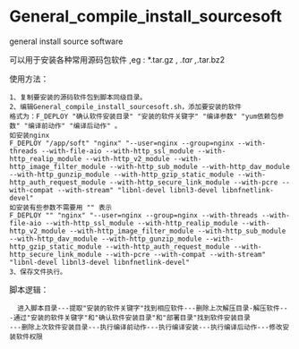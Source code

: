 # General_compile_install_sourcesoft
general install source software

可以用于安装各种常用源码包软件 ,eg : *.tar.gz , *.tar ,*.tar.bz2 

使用方法：

    1、复制要安装的源码软件包到脚本同级目录。
    2、编辑General_compile_install_sourcesoft.sh，添加要安装的软件
    格式为：F_DEPLOY "确认软件安装目录" "安装的软件关键字" "编译参数" "yum依赖包参数" "编译前动作" "编译后动作" 。
    如安装nginx 
    F_DEPLOY "/app/soft" "nginx" "--user=nginx --group=nginx --with-threads --with-file-aio --with-http_ssl_module --with-http_realip_module --with-http_v2_module --with-http_image_filter_module --with-http_sub_module --with-http_dav_module --with-http_gunzip_module --with-http_gzip_static_module --with-http_auth_request_module --with-http_secure_link_module --with-pcre --with-compat --with-stream" "libnl-devel libnl3-devel libnfnetlink-devel"
    如安装有些参数不需要用 "" 表示
    F_DEPLOY "" "nginx" "--user=nginx --group=nginx --with-threads --with-file-aio --with-http_ssl_module --with-http_realip_module --with-http_v2_module --with-http_image_filter_module --with-http_sub_module --with-http_dav_module --with-http_gunzip_module --with-http_gzip_static_module --with-http_auth_request_module --with-http_secure_link_module --with-pcre --with-compat --with-stream" "libnl-devel libnl3-devel libnfnetlink-devel"
    3、保存文件执行。

脚本逻辑：
    
      进入脚本目录---提取"安装的软件关键字"找到相应软件---删除上次解压目录-解压软件---通过"安装的软件关键字"和"确认软件安装目录"和"部署目录"找到软件安装目录
    ---删除上次软件安装目录---执行编译前动作---执行编译安装---执行编译后动作---修改安装软件权限
 
